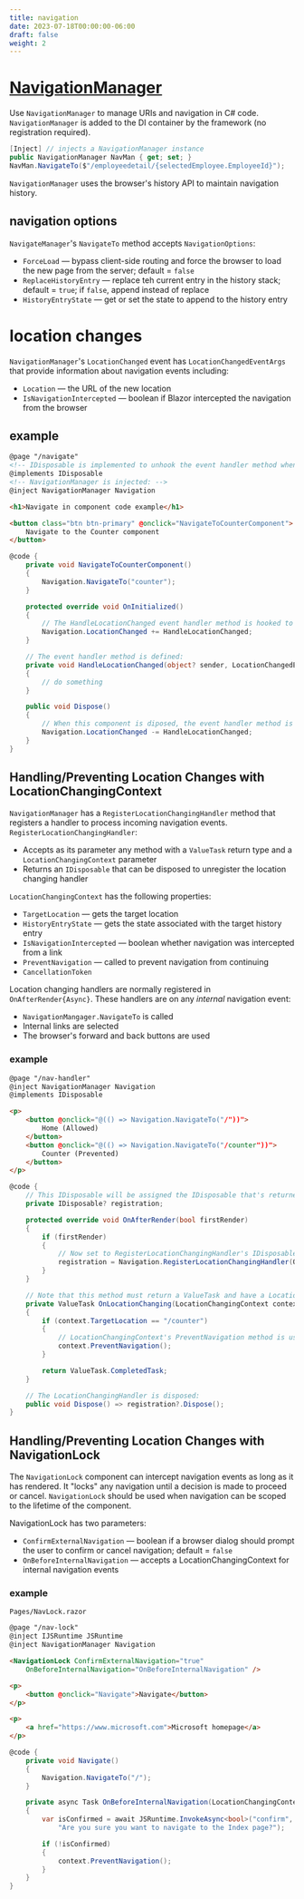 ```yaml
---
title: navigation
date: 2023-07-18T00:00:00-06:00
draft: false
weight: 2
---
```


# [NavigationManager](https://learn.microsoft.com/en-us/aspnet/core/blazor/fundamentals/routing?view=aspnetcore-7.0#uri-and-navigation-state-helpers)
Use `NavigationManager` to manage URIs and navigation in C# code.  `NavigationManager` is added to the DI container by the framework (no registration required).

```cs
[Inject] // injects a NavigationManager instance
public NavigationManager NavMan { get; set; }
NavMan.NavigateTo($"/employeedetail/{selectedEmployee.EmployeeId}");
```

`NavigationManager` uses the browser's history API to maintain navigation history.

## navigation options
`NavigateManager`'s `NavigateTo` method accepts `NavigationOptions`:
- `ForceLoad` — bypass client-side routing and force the browser to load the new page from the server; default = `false`
- `ReplaceHistoryEntry` — replace teh current entry in the history stack; default = `true`; if `false`, append instead of replace 
- `HistoryEntryState` — get or set the state to append to the history entry

# location changes
`NavigationManager`'s `LocationChanged` event has `LocationChangedEventArgs` that provide information about navigation events including:
- `Location` — the URL of the new location
- `IsNavigationIntercepted` — boolean if Blazor intercepted the navigation from the browser

## example
```html {hl_lines=[2,3]}
@page "/navigate"
<!-- IDisposable is implemented to unhook the event handler method when Dispose is called by the framework: -->
@implements IDisposable
<!-- NavigationManager is injected: -->
@inject NavigationManager Navigation

<h1>Navigate in component code example</h1>

<button class="btn btn-primary" @onclick="NavigateToCounterComponent">
    Navigate to the Counter component
</button>
```
```cs
@code {
    private void NavigateToCounterComponent()
    {
        Navigation.NavigateTo("counter");
    }

    protected override void OnInitialized()
    {
        // The HandleLocationChanged event handler method is hooked to the LocationChanged event:
        Navigation.LocationChanged += HandleLocationChanged;
    }

    // The event handler method is defined:
    private void HandleLocationChanged(object? sender, LocationChangedEventArgs e)
    {
        // do something
    }

    public void Dispose()
    {
        // When this component is diposed, the event handler method is unhooked from the event:
        Navigation.LocationChanged -= HandleLocationChanged;
    }
}
```

## Handling/Preventing Location Changes with LocationChangingContext
`NavigationManager` has a `RegisterLocationChangingHandler` method that registers a handler to process incoming navigation events. `RegisterLocationChangingHandler`: 
- Accepts as its parameter any method with a `ValueTask` return type and a `LocationChangingContext` parameter
- Returns an `IDisposable` that can be disposed to unregister the location changing handler
 
`LocationChangingContext` has the following properties:
- `TargetLocation` — gets the target location
- `HistoryEntryState` — gets the state associated with the target history entry
- `IsNavigationIntercepted` — boolean whether navigation was intercepted from a link
- `PreventNavigation` — called to prevent navigation from continuing
- `CancellationToken`

Location changing handlers are normally registered in `OnAfterRender{Async}`.  These handlers are on any *internal* navigation event:
- `NavigationMangager.NavigateTo` is called
- Internal links are selected
- The browser's forward and back buttons are used

### example
```html
@page "/nav-handler"
@inject NavigationManager Navigation
@implements IDisposable

<p>
    <button @onclick="@(() => Navigation.NavigateTo("/"))">
        Home (Allowed)
    </button>
    <button @onclick="@(() => Navigation.NavigateTo("/counter"))">
        Counter (Prevented)
    </button>
</p>
```
```cs
@code {
    // This IDisposable will be assigned the IDisposable that's returned from RegisterLocationChangingHandler()
    private IDisposable? registration;

    protected override void OnAfterRender(bool firstRender)
    {
        if (firstRender)
        {
            // Now set to RegisterLocationChangingHandler's IDisposable
            registration = Navigation.RegisterLocationChangingHandler(OnLocationChanging);
        }
    }

    // Note that this method must return a ValueTask and have a LocationChangingContext parameter:
    private ValueTask OnLocationChanging(LocationChangingContext context)
    {
        if (context.TargetLocation == "/counter")
        {
            // LocationChangingContext's PreventNavigation method is used:
            context.PreventNavigation();
        }

        return ValueTask.CompletedTask;
    }

    // The LocationChangingHandler is disposed:
    public void Dispose() => registration?.Dispose();
}
```

## Handling/Preventing Location Changes with NavigationLock
The `NavigationLock` component can intercept navigation events as long as it has rendered.  It "locks" any navigation until a decision is made to proceed or cancel.
`NavigationLock` should be used when navigation can be scoped to the lifetime of the component.

NavigationLock has two parameters:
- `ConfirmExternalNavigation` — boolean if a browser dialog should prompt the user to confirm or cancel navigation; default = `false`
- `OnBeforeInternalNavigation` — accepts a LocationChangingContext for internal navigation events

### example
`Pages/NavLock.razor`
```html
@page "/nav-lock"
@inject IJSRuntime JSRuntime
@inject NavigationManager Navigation

<NavigationLock ConfirmExternalNavigation="true" 
    OnBeforeInternalNavigation="OnBeforeInternalNavigation" />

<p>
    <button @onclick="Navigate">Navigate</button>
</p>

<p>
    <a href="https://www.microsoft.com">Microsoft homepage</a>
</p>
```
```cs
@code {
    private void Navigate()
    {
        Navigation.NavigateTo("/");
    }

    private async Task OnBeforeInternalNavigation(LocationChangingContext context)
    {
        var isConfirmed = await JSRuntime.InvokeAsync<bool>("confirm", 
            "Are you sure you want to navigate to the Index page?");

        if (!isConfirmed)
        {
            context.PreventNavigation();
        }
    }
}
```
